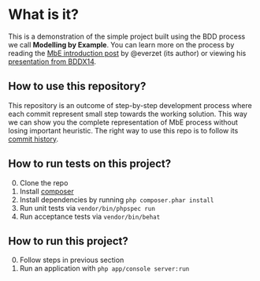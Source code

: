 # What is it?

This is a demonstration of the simple project built using the BDD process we call **Modelling by Example**. You can learn more on the process by reading the [MbE introduction post]() by @everzet (its author) or viewing his [presentation from BDDX14](https://skillsmatter.com/skillscasts/5899-modelling-by-example).

## How to use this repository?

This repository is an outcome of step-by-step development process where each commit represent small step towards the working solution. This way we can show you the complete representation of MbE process without losing important heuristic. The right way to use this repo is to follow its [commit history](https://github.com/MarcelloDuarte/pick-my-talks/commits/master?page=2).

## How to run tests on this project?

0. Clone the repo
1. Install [composer](https://getcomposer.org/doc/00-intro.md#installation-nix)
2. Install dependencies by running `php composer.phar install`
3. Run unit tests via `vendor/bin/phpspec run`
4. Run acceptance tests via `vendor/bin/behat` 

## How to run this project?

0. Follow steps in previous section
1. Run an application with `php app/console server:run`
